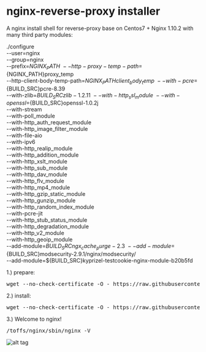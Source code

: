 # nginx-reverse-proxy installer
A nginx install shell for reverse-proxy base on Centos7 + Nginx 1.10.2 with many third party modules:

./configure \
--user=nginx \
--group=nginx \
--prefix=${NGINX_PATH} \
--http-proxy-temp-path=${NGINX_PATH}proxy_temp \
--http-client-body-temp-path=${NGINX_PATH}client_body_temp \
--with-pcre=${BUILD_SRC}pcre-8.39 \
--with-zlib=${BUILD_SRC}zlib-1.2.11 \
--with-http_ssl_module \
--with-openssl=${BUILD_SRC}openssl-1.0.2j \
--with-stream \
--with-poll_module \
--with-http_auth_request_module \
--with-http_image_filter_module \
--with-file-aio \
--with-ipv6 \
--with-http_realip_module \
--with-http_addition_module \
--with-http_xslt_module \
--with-http_sub_module \
--with-http_dav_module \
--with-http_flv_module \
--with-http_mp4_module \
--with-http_gzip_static_module \
--with-http_gunzip_module \
--with-http_random_index_module \
--with-pcre-jit \
--with-http_stub_status_module \
--with-http_degradation_module \
--with-http_v2_module \
--with-http_geoip_module \
--add-module=${BUILD_SRC}ngx_cache_purge-2.3 \
--add-module=${BUILD_SRC}modsecurity-2.9.1/nginx/modsecurity/ \
--add-module=${BUILD_SRC}kyprizel-testcookie-nginx-module-b20b5fd




1.) prepare:

<pre>
wget --no-check-certificate -O - https://raw.githubusercontent.com/jun283/nginx-reverse-proxy/master/prepare.sh | sh
</pre>

2.) install:

<pre>
wget --no-check-certificate -O - https://raw.githubusercontent.com/jun283/nginx-reverse-proxy/master/install.sh | sh
</pre>


3.) Welcome to nginx!

<pre>
/toffs/nginx/sbin/nginx -V
</pre>

![alt tag](https://cloud.githubusercontent.com/assets/5975212/23941029/26a65f8a-09a2-11e7-822b-ad3529c621cc.png)
